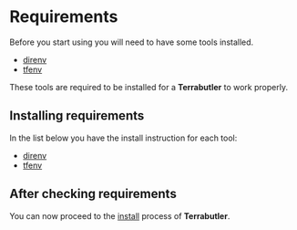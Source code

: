 # Requirements

Before you start using you will need to have some tools installed.

- [direnv](https://direnv.net/)
- [tfenv](https://github.com/tfutils/tfenv)

These tools are required to be installed for a **Terrabutler** to work properly.

## Installing requirements

In the list below you have the install instruction for each tool:

- [direnv](https://direnv.net/docs/installation.html)
- [tfenv](https://github.com/tfutils/tfenv#installation)

## After checking requirements

You can now proceed to the [install](installation.md) process of **Terrabutler**.